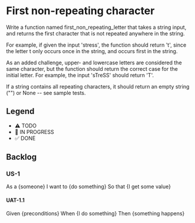 # First non-repeating character

Write a function named first_non_repeating_letter that takes a string input, and returns the first character that is not repeated anywhere in the string.

For example, if given the input 'stress', the function should return 't', since the letter t only occurs once in the string, and occurs first in the string.

As an added challenge, upper- and lowercase letters are considered the same character, but the function should return the correct case for the initial letter. For example, the input 'sTreSS' should return 'T'.

If a string contains all repeating characters, it should return an empty string ("") or None -- see sample tests.

## Legend
- ⚠ TODO
- 🚧 IN PROGRESS
- ✅ DONE

## Backlog

### US-1
As a {someone}
I want to {do something}
So that {I get some value}

#### UAT-1.1
Given {preconditions}
When {I do something}
Then {something happens}
